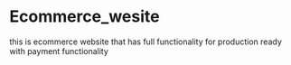 # Ecommerce_wesite
this is ecommerce website that has full functionality for production ready with payment functionality

